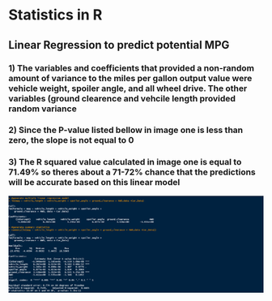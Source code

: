 # Statistics in R
## Linear Regression to predict potential MPG
### 1) The variables and coefficients that provided a non-random amount of variance to the miles per gallon output value were vehicle weight, spoiler angle, and all wheel drive. The other variables (ground clearence and vehcile length provided random variance
### 2) Since the P-value listed bellow in image one is less than zero, the slope is not equal to 0
### 3) The R squared value calculated in image one is equal to 71.49% so theres about a 71-72% chance that the predictions will be accurate based on this linear model
![viz 1](/Resources/image1.png)
###
###
###
###
###
###
